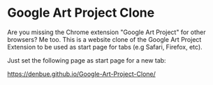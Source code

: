 # Google Art Project Clone

Are you missing the Chrome extension "Google Art Project" for other browsers? Me too.
This is a website clone of the Google Art Project Extension to be used as start page for tabs (e.g Safari, Firefox, etc).

Just set the following page as start page for a new tab:

https://denbue.github.io/Google-Art-Project-Clone/


